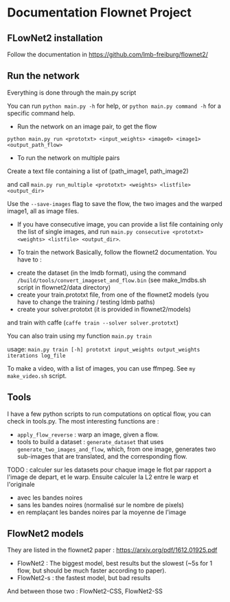 # Documentation Flownet Project


## FLowNet2 installation 

Follow the documentation in https://github.com/lmb-freiburg/flownet2/

## Run the network

Everything is done through the main.py script

You can run `python main.py -h` for help, or `python main.py command -h` for a specific command help.

* Run the network on an image pair, to get the flow

`python main.py run <prototxt> <input_weights> <image0> <image1> <output_path_flow>`

* To run the network on multiple pairs

Create a text file containing a list of (path_image1, path_image2)

and call `main.py run_multiple <prototxt> <weights> <listfile> <output_dir>`

Use the `--save-images` flag to save the flow, the two images and the warped image1, all as image files.

* If you have consecutive image, you can provide a list file containing only the list of single images, 
and run `main.py consecutive <prototxt> <weights> <listfile> <output_dir>`.

* To train the network
Basically, follow the flownet2 documentation. You have to : 
- create the dataset (in the lmdb format), using the command `/build/tools/convert_imageset_and_flow.bin` (see make_lmdbs.sh script in flownet2/data directory)
- create your train.prototxt file, from one of the flownet2 models (you have to change the training / testing ldmb paths)
- create your solver.prototxt (it is provided in flownet2/models)

and train with caffe (`caffe train --solver solver.prototxt`)

You can also train using my function `main.py train`

usage: `main.py train [-h]
                     prototxt input_weights output_weights iterations log_file`


To make a video, with a list of images, you can use ffmpeg. See `my make_video.sh` script.

## Tools

I have a few python scripts to run computations on optical flow, you can check in tools.py.
The most interesting functions are : 
- `apply_flow_reverse` : warp an image, given a flow.
- tools to build a dataset : `generate_dataset` that uses `generate_two_images_and_flow`, which, from one image, generates two sub-images that are translated, and the corresponding flow.



TODO : calculer sur les datasets pour chaque image le flot par rapport a l'image de depart, et le warp. 
Ensuite calculer la L2 entre le warp et l'originale
- avec les bandes noires
- sans les bandes noires (normalisé sur le nombre de pixels)
- en remplaçant les bandes noires par la moyenne de l'image


## FlowNet2 models
They are listed in the flownet2 paper : https://arxiv.org/pdf/1612.01925.pdf

- FlowNet2 : The biggest model, best results but the slowest (~5s for 1 flow, but should be much faster according to paper).
- FlowNet2-s : the fastest model, but bad results

And between those two : FlowNet2-CSS, FlowNet2-SS

